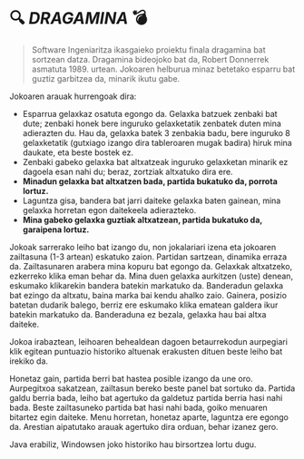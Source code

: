 # 🔍 *DRAGAMINA* 💣

> Software Ingeniaritza ikasgaieko proiektu finala dragamina bat sortzean datza. Dragamina bideojoko bat da, Robert Donnerrek asmatuta 1989. urtean. Jokoaren helburua minaz betetako esparru bat guztiz garbitzea da, minarik ikutu gabe.

Jokoaren arauak hurrengoak dira:

- Esparrua gelaxkaz osatuta egongo da. Gelaxka batzuek zenbaki bat dute; zenbaki honek bere inguruko gelaxketatik zenbatek duten mina adierazten du. Hau da, gelaxka batek 3 zenbakia badu, bere inguruko 8 gelaxketatik (gutxiago izango dira tableroaren mugak badira) hiruk mina daukate, eta beste bostek ez.
- Zenbaki gabeko gelaxka bat altxatzeak inguruko gelaxketan minarik ez dagoela esan nahi du; beraz, zortziak altxatuko dira ere.
- **Minadun gelaxka bat altxatzen bada, partida bukatuko da, porrota lortuz.**
- Laguntza gisa, bandera bat jarri daiteke gelaxka baten gainean, mina gelaxka horretan egon daitekeela adierazteko.
- **Mina gabeko gelaxka guztiak altxatzean, partida bukatuko da, garaipena lortuz.**

Jokoak sarrerako leiho bat izango du, non jokalariari izena eta jokoaren zailtasuna (1-3 artean) eskatuko zaion. Partidan sartzean, dinamika erraza da. Zailtasunaren arabera mina kopuru bat egongo da. Gelaxkak altxatzeko, ezkerreko klika eman behar da. Mina duen gelaxka aurkitzen (uste) denean, eskumako klikarekin bandera batekin markatuko da. Banderadun gelaxka bat ezingo da altxatu, baina marka bai kendu ahalko zaio. Gainera, posizio batetan dudarik balego, berriz ere eskumako klika ematean galdera ikur batekin markatuko da. Banderaduna ez bezala, gelaxka hau bai altxa daiteke.

Jokoa irabaztean, leihoaren behealdean dagoen betaurrekodun aurpegiari klik egitean puntuazio historiko altuenak erakusten dituen beste leiho bat irekiko da. 

Honetaz gain, partida berri bat hastea posible izango da une oro. Aurpegitxoa sakatzean, zailtasun bereko beste panel bat sortuko da. Partida galdu berria bada, leiho bat agertuko da galdetuz partida berria hasi nahi bada. Beste zailtasuneko partida bat hasi nahi bada, goiko menuaren bitartez egin daiteke. Menu horretan, honetaz aparte, laguntza ere egongo da. Arestian aipatutako arauak agertuko dira orduan, behar izanez gero.

Java erabiliz, Windowsen joko historiko hau birsortzea lortu dugu.
